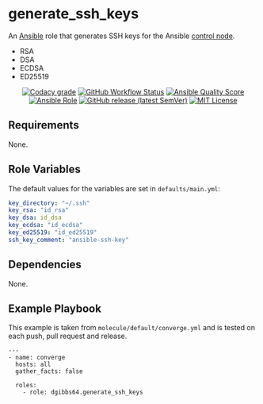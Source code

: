 # generate_ssh_keys

An [Ansible](https://www.ansible.com) role that generates SSH keys for the Ansible [control node](https://docs.ansible.com/ansible/latest/network/getting_started/basic_concepts.html#control-node).

- RSA
- DSA
- ECDSA
- ED25519

<p align="center">
<a href="https://app.codacy.com/gh/dgibbs64/ansible-role-generate_ssh_keys"><img src="https://img.shields.io/codacy/grade/1a892d499efd4dabb73beffa8d64ed01?logo=codacy&style=flat-square" alt="Codacy grade"></a>
<a href="https://github.com/dgibbs64/ansible-role-generate_ssh_keys/actions/workflows/molecule.yml"><img alt="GitHub Workflow Status" src="https://img.shields.io/github/workflow/status/dgibbs64/ansible-role-generate_ssh_keys/Ansible%20Molecule?label=molecule&logo=ansible&style=flat-square"></a>
<a href="https://galaxy.ansible.com/dgibbs64/generate_ssh_keys"><img alt="Ansible Quality Score" src="https://img.shields.io/ansible/quality/60208?logo=ansible&style=flat-square"></a>
<a href="https://galaxy.ansible.com/dgibbs64/generate_ssh_keys"><img alt="Ansible Role" src="https://img.shields.io/ansible/role/d/60208?color=EE0000&logo=ansible&style=flat-square"></a>
<a href="https://galaxy.ansible.com/dgibbs64/generate_ssh_keys"><img alt="GitHub release (latest SemVer)" src="https://img.shields.io/github/v/release/dgibbs64/ansible-role-generate_ssh_keys?logo=ansible&logoColor=github&style=flat-square"></a>
<a href="/LICENSE.md"><img src="https://img.shields.io/github/license/gameservermanagers/ansible-role-generate_ssh_keys?style=flat-square" alt="MIT License"></a>
</p>

## Requirements

None.

## Role Variables

The default values for the variables are set in `defaults/main.yml`:

```yaml
key_directory: "~/.ssh"
key_rsa: "id_rsa"
key_dsa: id_dsa
key_ecdsa: "id_ecdsa"
key_ed25519: "id_ed25519"
ssh_key_comment: "ansible-ssh-key"
```

## Dependencies

None.

## Example Playbook

This example is taken from `molecule/default/converge.yml` and is tested on each push, pull request and release.

```
---
- name: converge
  hosts: all
  gather_facts: false

  roles:
    - role: dgibbs64.generate_ssh_keys
```
